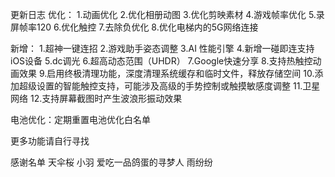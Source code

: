 更新日志
优化：
1.动画优化
2.优化相册动图
3.优化剪映素材
4.游戏帧率优化
5.录屏帧率120
6.优化触控
7.去除负优化
8.优化电梯内的5G网络连接

新增：
1.超神一键连招
2.游戏助手姿态调整
3.AI 性能引擎
4.新增一碰即连支持iOS设备
5.dc调光
6.超高动态范围（UHDR）
7.Google快速分享
8.支持热触控动画效果
9.启用终极清理功能，深度清理系统缓存和临时文件，释放存储空间
10.添加超级设置的智能触控支持，可能涉及高级的手势控制或触摸敏感度调整
11.卫星网络
12.支持屏幕截图时产生波浪形振动效果

电池优化：定期重置电池优化白名单

更多功能请自行寻找

感谢名单
天伞桜
小羽
爱吃一品鸽蛋的寻梦人
雨纷纷
